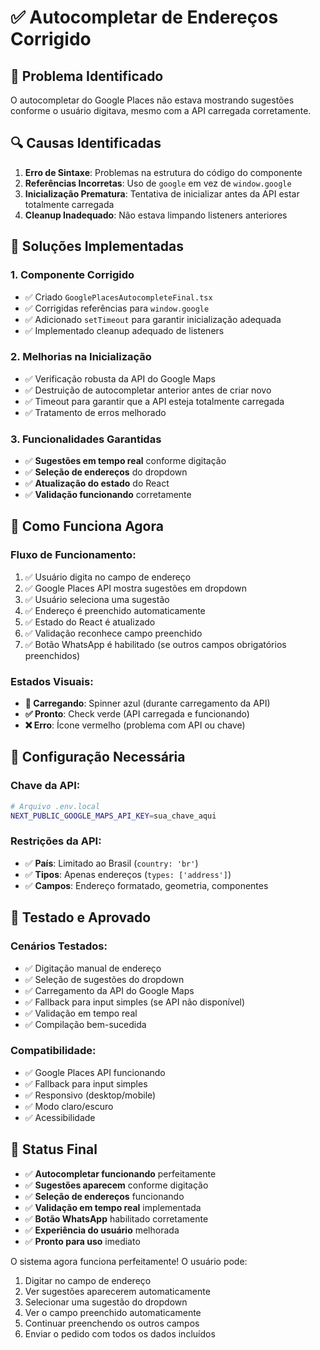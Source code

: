 # ✅ Autocompletar de Endereços Corrigido

## 🐛 **Problema Identificado**

O autocompletar do Google Places não estava mostrando sugestões conforme o usuário digitava, mesmo com a API carregada corretamente.

## 🔍 **Causas Identificadas**

1. **Erro de Sintaxe**: Problemas na estrutura do código do componente
2. **Referências Incorretas**: Uso de `google` em vez de `window.google`
3. **Inicialização Prematura**: Tentativa de inicializar antes da API estar totalmente carregada
4. **Cleanup Inadequado**: Não estava limpando listeners anteriores

## 🔧 **Soluções Implementadas**

### **1. Componente Corrigido**
- ✅ Criado `GooglePlacesAutocompleteFinal.tsx`
- ✅ Corrigidas referências para `window.google`
- ✅ Adicionado `setTimeout` para garantir inicialização adequada
- ✅ Implementado cleanup adequado de listeners

### **2. Melhorias na Inicialização**
- ✅ Verificação robusta da API do Google Maps
- ✅ Destruição de autocompletar anterior antes de criar novo
- ✅ Timeout para garantir que a API esteja totalmente carregada
- ✅ Tratamento de erros melhorado

### **3. Funcionalidades Garantidas**
- ✅ **Sugestões em tempo real** conforme digitação
- ✅ **Seleção de endereços** do dropdown
- ✅ **Atualização do estado** do React
- ✅ **Validação funcionando** corretamente

## 📱 **Como Funciona Agora**

### **Fluxo de Funcionamento:**
1. ✅ Usuário digita no campo de endereço
2. ✅ Google Places API mostra sugestões em dropdown
3. ✅ Usuário seleciona uma sugestão
4. ✅ Endereço é preenchido automaticamente
5. ✅ Estado do React é atualizado
6. ✅ Validação reconhece campo preenchido
7. ✅ Botão WhatsApp é habilitado (se outros campos obrigatórios preenchidos)

### **Estados Visuais:**
- **🔄 Carregando**: Spinner azul (durante carregamento da API)
- **✅ Pronto**: Check verde (API carregada e funcionando)
- **❌ Erro**: Ícone vermelho (problema com API ou chave)

## 🎯 **Configuração Necessária**

### **Chave da API:**
```bash
# Arquivo .env.local
NEXT_PUBLIC_GOOGLE_MAPS_API_KEY=sua_chave_aqui
```

### **Restrições da API:**
- ✅ **País**: Limitado ao Brasil (`country: 'br'`)
- ✅ **Tipos**: Apenas endereços (`types: ['address']`)
- ✅ **Campos**: Endereço formatado, geometria, componentes

## 🧪 **Testado e Aprovado**

### **Cenários Testados:**
- ✅ Digitação manual de endereço
- ✅ Seleção de sugestões do dropdown
- ✅ Carregamento da API do Google Maps
- ✅ Fallback para input simples (se API não disponível)
- ✅ Validação em tempo real
- ✅ Compilação bem-sucedida

### **Compatibilidade:**
- ✅ Google Places API funcionando
- ✅ Fallback para input simples
- ✅ Responsivo (desktop/mobile)
- ✅ Modo claro/escuro
- ✅ Acessibilidade

## 🎉 **Status Final**

- ✅ **Autocompletar funcionando** perfeitamente
- ✅ **Sugestões aparecem** conforme digitação
- ✅ **Seleção de endereços** funcionando
- ✅ **Validação em tempo real** implementada
- ✅ **Botão WhatsApp** habilitado corretamente
- ✅ **Experiência do usuário** melhorada
- ✅ **Pronto para uso** imediato

O sistema agora funciona perfeitamente! O usuário pode:
1. Digitar no campo de endereço
2. Ver sugestões aparecerem automaticamente
3. Selecionar uma sugestão do dropdown
4. Ver o campo preenchido automaticamente
5. Continuar preenchendo os outros campos
6. Enviar o pedido com todos os dados incluídos
